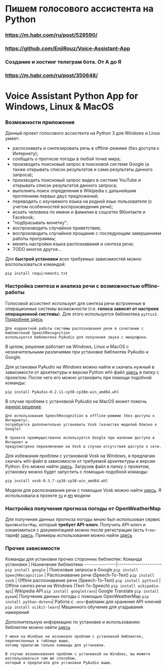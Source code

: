 

# Пишем голосового ассистента на Python
### https://m.habr.com/ru/post/529590/
### https://github.com/EnjiRouz/Voice-Assistant-App

### Создание и хостинг телеграм бота. От А до Я
### https://m.habr.com/ru/post/350648/

# Voice Assistant Python App for Windows, Linux & MacOS

### Возможности приложения
Данный проект голосового ассистента на Python 3 для Windows и Linux умеет:
* распознавать и синтезировать речь в offline-режиме (без доступа к Интернету);
* сообщать о прогнозе погоды в любой точке мира;
* производить поисковый запрос в поисковой системе Google
  (а также открывать список результатов и сами результаты данного запроса);
* производить поисковый запрос видео в системе YouTube и открывать список результатов данного запроса;
* выполнять поиск определения в Wikipedia c дальнейшим прочтением первых двух предложений;
* переводить с изучаемого языка на родной язык пользователя (с учетом особенностей воспроизведения речи);
* искать человека по имени и фамилии в соцсетях ВКонтакте и Facebook;
* "подбрасывать монетку";
* воспроизводить случайное приветствие;
* воспроизводить случайное прощание с последующим завершением работы программы;
* менять настройки языка распознавания и синтеза речи;
* TODO многое другое...

Для **быстрой установки** всех требуемых зависимостей можно воспользоваться командой:

`pip install requirements.txt`

### Настройка синтеза и анализа речи с возможностью offline-работы
Голосовой ассистент использует для синтеза речи встроенные в операционные системы возможности
(т.е. **голоса зависят от настроек операционной системы**). Для этого используется библиотека `pyttsx3`. [Подробнее здесь](https://github.com/nateshmbhat/pyttsx3)

    Для корректной работы системы распознавания речи в сочетании с библиотекой SpeechRecognition
    используется библиотека PyAudio для получения звука с микрофона.

В целом, решение работает на Windows, Linux и MacOS с незначительными различиями при установке библиотек PyAudio и Google.

Для установки PyAudio на Windows можно найти и скачать нужный в зависимости от архитектуры и версии Python whl-файл [здесь](https://www.lfd.uci.edu/~gohlke/pythonlibs/#pyaudio) в папку с проектом. После чего его можно установить при помощи подобной команды:

`pip install PyAudio-0.2.11-cp38-cp38m-win_amd64.whl`

В случае проблем с установкой PyAudio на MacOS может помочь [данное решение](https://stackoverflow.com/questions/33851379/pyaudio-installation-on-mac-python-3).

    Для использования SpeechRecognition в offline-режиме (без доступа к Интернету), 
    потребуется дополнительно установить Vosk (качество моделей близко к Google)
    
    В проекте преимущественно используется Google при наличии доступа в Интернет и
    предусмотрено переключение на Vosk в случае отсутствия доступа к сети.

Для избежания проблем с установкой Vosk на Windows, я предлагаю скачать whl-файл в зависимости от требуемой архитектуры и версии Python. Его можно найти [здесь](https://github.com/alphacep/vosk-api/releases/). Загрузив файл в папку с проектом, установку можно будет запустить с помощью подобной команды: 

`pip install vosk-0.3.7-cp38-cp38-win_amd64.whl`

Модели для распознавания речи с помощью Vosk можно найти [здесь](https://alphacephei.com/vosk/models). Я использовала в проекте [ru](https://alphacephei.com/vosk/models/vosk-model-small-ru-0.4.zip) и [en](http://alphacephei.com/vosk/models/vosk-model-small-en-us-0.4.zip) модели

### Настройка получения прогноза погоды от OpenWeatherMap
Для получения данных прогноза погоды мною был использован сервис `OpenWeatherMap`, который **требует API-ключ**.
Получить API-ключ и ознакомиться с документацией можно после регистрации (есть `Free`-тариф) [здесь](https://openweathermap.org/).
Примеры использования можно найти [здесь](https://pyowm.readthedocs.io/en/latest/v3/code-recipes.html)


### Прочие зависимости
Команды для установки прочих сторонних библиотек:
Команда установки  | Назначение библиотеки
----------------|----------------------
`pip install google`       | Поисковые запросы в Google
`pip install SpeechRecognition`       | Распознавание речи (Speech-To-Text)
`pip install vosk`       | Offline распознавание речи (Speech-To-Text)
`pip install pyttsx3`   | Offline синтез речи на Windows (Text-To-Speech)
`pip install wikipedia-api`| Wikipedia API
`pip install googletrans`| Google Translate
`pip install pyowm`| Получение данных погоды с помощью OpenWeatherMap
`pip install python-dotenv`| Работа с `.env`-файлами для хранения API-ключей
`pip install scikit-learn`| Машинного обучение для угадывания намерений

Дополнительную информацию по установке и использованию библиотек можно найти [здесь](https://pypi.org/)

    У меня на Windows не возникало проблем с установкой библиотек, перечисленных в таблице выше, 
    потому прилагаю только команды для установки.
    
    В случае возникновения проблем с установкой на Windows, вы можете воспользоваться тем же способом, 
    который я предлагала для установки PyAudio выше.
